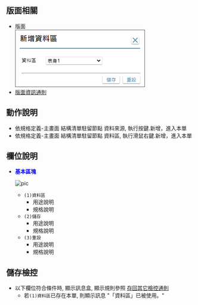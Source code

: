 ## <div id="layout">版面相關</div>
* 版面</br>
    ![pic][image_addDataAreaForm]
* [版面資訊通則][link_ruleother1]
		
## <div id="form-action">動作說明</div>
* 依規格定義-主畫面 結構清單駐留節點 資料來源, 執行按鍵.新增，進入本單
* 依規格定義-主畫面 結構清單駐留節點 資料區, 執行滑鼠右鍵.新增，進入本單 

## <div id="object-desc">欄位說明</div>
* <p id="fieldbreak1" style="color:blue;font-weight:bold">基本區塊</p>

    ![pic][image_fieldbreak1]
    * `(1)資料區`
        * 用途說明
        * 規格說明
    * `(2)儲存`
        * 用途說明
        * 規格說明
    * `(3)重設`
        * 用途說明
        * 規格說明

## <div id="save-action">儲存檢控</div>
* 以下欄位符合條件時, 顯示訊息盒, 顯示規則參照 [存回其它檢控通則][link_ruleother8]
    * 若`(1)資料區`已存在本單, 則顯示訊息 "「資料區」已被使用。"

<!-- 圖片 -->
[image_addDataAreaForm]:attachment/AddDataAreaForm.png
[image_fieldbreak1]:attachment/image_addDataAreaForm_block1.png

<!-- 超連結 -->
[link_ruleother1]:../RulesOther/README#ruleother1 "共用通則_其它/版面資訊通則"
[link_ruleother8]:../RulesOther/README#ruleother8 "共用通則_其它/存回其它檢控通則"



[link_ruleother2]:../RulesOther/README#ruleother2 "共用通則_其它/OnlineHelp通則"
[link_ruleother6]:../RulesOther/README#ruleother6 "共用通則_其它/權限驗証通則"
[link_rulebutton1]:../RulesButton/README#rulebutton1 "共用通則_操作按鍵/搜尋區塊操作通則"
[link_rulebutton2]:../RulesButton/README#rulebutton2 "共用通則_操作按鍵/單據異動資料按鍵操作通則"
[link_ruledialog2]:../RulesDialog/README#ruledialog2 "共用通則_開啟單據/使用多語詞庫通則"